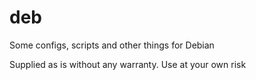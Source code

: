 # deb
Some configs, scripts and other things for Debian

Supplied as is without any warranty. Use at your own risk
